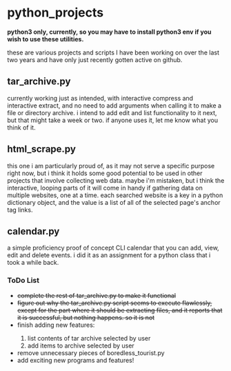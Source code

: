 <h1>python_projects</h1>
<p><strong>python3 only, currently, so you may have to install python3 env if you wish to use these utilities.</strong></p>
<p>these are various projects and scripts I have been working on over the last two years and have only just recently gotten active on github.</p>

<h2>tar_archive.py</h2>
<p>currently working just as intended, with interactive compress and interactive extract, and no need to add arguments when calling it to make a file or directory archive. i intend to add edit and list functionality to it next, but that might take a week or two. if anyone uses it, let me know what you think of it.</p>

<h2>html_scrape.py</h2>
<p>this one i am particularly proud of, as it may not serve a specific purpose right now, but i think it holds some good potential to be used in other projects that involve collecting web data. maybe i'm mistaken, but i think the interactive, looping parts of it will come in handy if gathering data on multiple websites, one at a time. each searched website is a key in a python dictionary object, and the value is a list of all of the selected page's anchor tag links.</p>

<h2>calendar.py</h2>
<p>a simple proficiency proof of concept CLI calendar that you can add, view, edit and delete events. i did it as an assignment for a python class that i took a while back.</p>

<h3>ToDo List</h3>
<ul>
  <li><strike>complete the rest of tar_archive.py to make it functional</strike></li>
  <li><strike>figure out why the tar_archive.py script seems to execute flawlessly, except for the part where it should be extracting files, and it reports that it is successful, but nothing happens. so it is not</strike></li>
  <li>finish adding new features:</li>
<ol>
  <li>list contents of tar archive selected by user</li>
  <li>add items to archive selected by user</li>
</ol>
  <li>remove unnecessary pieces of boredless_tourist.py</li>
  <li>add exciting new programs and features!</li>
</ul>

